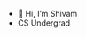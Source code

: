 - 👋 Hi, I’m Shivam
- CS Undergrad

<!---
shvmmshr/shvmmshr is a ✨ special ✨ repository because its `README.md` (this file) appears on your GitHub profile.
You can click the Preview link to take a look at your changes.
--->
